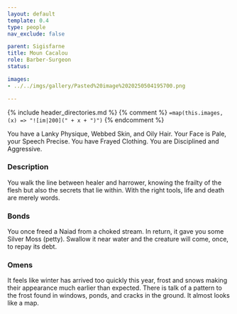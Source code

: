 ```yaml
---
layout: default
template: 0.4
type: people
nav_exclude: false

parent: Sigisfarne
title: Moun Cacalou
role: Barber-Surgeon
status: 

images: 
- ../../imgs/gallery/Pasted%20image%2020250504195700.png

---
```


{% include header_directories.md %}
{% comment %}
`=map(this.images, (x) => "![im|200](" + x + ")")`
{% endcomment %}

You have a Lanky Physique, Webbed Skin, and Oily Hair. Your Face is Pale, your Speech Precise. You have Frayed Clothing. You are Disciplined and Aggressive.

### Description

You walk the line between healer and harrower, knowing the frailty of the flesh but also the secrets that lie within. With the right tools, life and death are merely words.

### Bonds

You once freed a Naiad from a choked stream. In return, it gave you some Silver Moss (petty). Swallow it near water and the creature will come, once, to repay its debt.

### Omens

It feels like winter has arrived too quickly this year, frost and snows making their appearance much earlier than expected. There is talk of a pattern to the frost found in windows, ponds, and cracks in the ground. It almost looks like a map.
